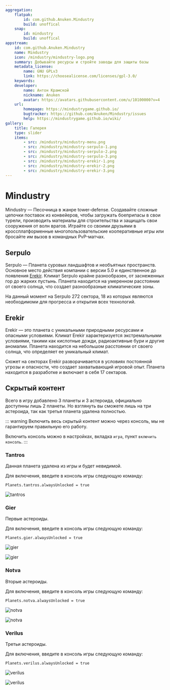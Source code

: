 ```yaml
---
aggregation:
    flatpak:
        id: com.github.Anuken.Mindustry
        build: unoffical
    snap:
        id: mindustry
        build: unoffical
appstream:
    id: com.github.Anuken.Mindustry
    name: Mindustry
    icon: /mindustry/mindustry-logo.png
    summary: Добывайте ресурсы и стройте заводы для защиты базы
    metadata_license:
        name: GNU GPLv3
        link: https://choosealicense.com/licenses/gpl-3.0/
    keywords: 
    developer:
        name: Антон Крамской
        nickname: Anuken
        avatar: https://avatars.githubusercontent.com/u/10100000?v=4
    url:
        homepage: https://mindustrygame.github.io/
        bugtracker: https://github.com/Anuken/Mindustry/issues
        help: https://mindustrygame.github.io/wiki/
gallery:
    title: Галерея
    type: slider
    items:
        - src: /mindustry/mindustry-menu.png
        - src: /mindustry/mindustry-serpulo-1.png
        - src: /mindustry/mindustry-serpulo-2.png
        - src: /mindustry/mindustry-serpulo-3.png
        - src: /mindustry/mindustry-erekir-1.png
        - src: /mindustry/mindustry-erekir-2.png
        - src: /mindustry/mindustry-erekir-3.png
---
```


# Mindustry

Mindustry — Песочница в жанре tower-defense. Создавайте сложные цепочки поставок из конвейеров, чтобы загружать боеприпасы в свои турели, производить материалы для строительства и защищать свои сооружения от волн врагов. Играйте со своими друзьями в кроссплатформенные многопользовательские кооперативные игры или бросайте им вызов в командных PvP-матчах.

<AGWGallery /> 

<!--@include: @apps/_parts/install/content-flatpak.md-->
<!--@include: @apps/_parts/install/content-snap.md-->

## Serpulo

Serpulo — Планета суровых ландшафтов и необъятных пространств. Основное место действия компании с версии 5.0 и единственное до появления [Erekir](#erekir). Климат Serpulo крайне разнообразен, от заснеженных гор до жарких пустынь. Планета находится на умеренном расстоянии от своего солнца, что создает разнообразные климатические зоны.

На данный момент на Serpulo 272 сектора, 18 из которых являются необходимоми для прогресса и открытия всех технологий.

## Erekir

Erekir — это планета с уникальными природными ресурсами и опасными условиями. Климат Erekir характеризуется экстремальными условиями, такими как кислотные дожди, радиоактивные бури и другие аномалии. Планета находится на небольшом расстоянии от своего солнца, что определяет ее уникальный климат.

Сюжет на секторах Erekir разворачивается в условиях постоянной угрозы и опасности, что создает захватывающий игровой опыт. Планета находится в разработке и включает в себя 17 сектаров.

## Скрытый контент

Всего в игру добавлено 3 планеты и 3 астероида, официально доступнны лишь 2 планеты. Но взглянуть вы сможете лишь на три астероида, так как третья планета удалена полностью.

::: warning
Включить весь скрытый контент можно через консоль, мы не гарантируем правильную его работу.

Включить консоль можно в настройках, вкладка `игра`, пункт `включить консоль`.
:::

### Tantros

Данная планета удалена из игры и будет невидимой.

Для включения, введите в консоль игры следующую команду:
```
Planets.tantros.alwaysUnlocked = true
```

![tantros](/mindustry/mindustry-tantros.png)

### Gier

Первые астероиды.

Для включения, введите в консоль игры следующую команду:
```
Planets.gier.alwaysUnlocked = true
```

![gier](/mindustry/mindustry-gier-1.png) 

![gier](/mindustry/mindustry-gier-2.png)

### Notva

Вторые астероиды.

Для включения, введите в консоль игры следующую команду:
```
Planets.notva.alwaysUnlocked = true
```

![notva](/mindustry/mindustry-notva-1.png) 

![notva](/mindustry/mindustry-notva-2.png)

### Verilus

Третьи астероиды.

Для включения, введите в консоль игры следующую команду:
```
Planets.verilus.alwaysUnlocked = true
```

![verilus](/mindustry/mindustry-verilus-1.png)

![verilus](/mindustry/mindustry-verilus-2.png)


